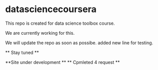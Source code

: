 # datasciencecoursera
This repo is created for data science toolbox course.

We are currently working for this.

We will update the repo as soon as possibe.
added new line for testing.


** Stay tuned **


**Site under development **
** Cpmleted 4 request **
